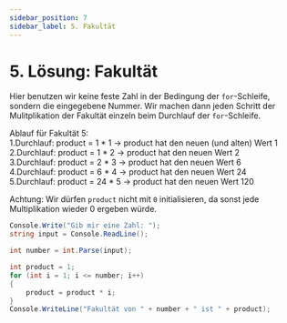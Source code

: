 ```yaml
---
sidebar_position: 7
sidebar_label: 5. Fakultät
---
```



# 5. Lösung: Fakultät

Hier benutzen wir keine feste Zahl in der Bedingung der `for`-Schleife, sondern die eingegebene Nummer. Wir machen dann jeden Schritt der Mulitplikation der Fakultät einzeln beim Durchlauf der `for`-Schleife.

Ablauf für Fakultät 5:<br/>
1.Durchlauf: product = 1 \* 1 -> product hat den neuen (und alten) Wert 1<br/>
2.Durchlauf: product = 1 \* 2 -> product hat den neuen Wert 2<br/>
3.Durchlauf: product = 2 \* 3 -> product hat den neuen Wert 6<br/>
4.Durchlauf: product = 6 \* 4 -> product hat den neuen Wert 24<br/>
5.Durchlauf: product = 24 \* 5 -> product hat den neuen Wert 120<br/>

Achtung: Wir dürfen `product` nicht mit `0` initialisieren, da sonst jede Multiplikation wieder 0 ergeben würde.

```cs
Console.Write("Gib mir eine Zahl: ");
string input = Console.ReadLine();

int number = int.Parse(input);

int product = 1;
for (int i = 1; i <= number; i++)
{
	product = product * i;
}
Console.WriteLine("Fakultät von " + number + " ist " + product);
```